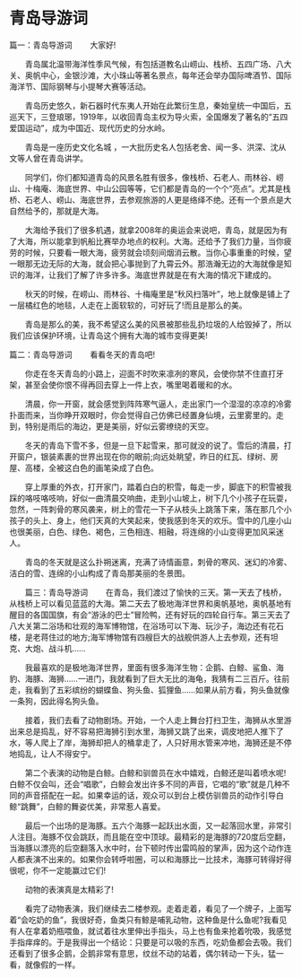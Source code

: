 # 青岛导游词
篇一：青岛导游词
　　大家好!

　　青岛属北温带海洋性季风气候，有包括道教名山崂山、栈桥、五四广场、八大关、奥帆中心，金银沙滩，大小珠山等著名景点，每年还会举办国际啤酒节、国际海洋节、国际钢琴与小提琴大赛等活动。

　　青岛历史悠久，新石器时代东夷人开始在此繁衍生息，秦始皇统一中国后，五巡天下，三登琅琊，1919年，以收回青岛主权为导火索，全国爆发了著名的“五四爱国运动”，成为中国近、现代历史的分水岭。

　　青岛是一座历史文化名城 ，一大批历史名人包括老舍、闻一多、洪深、沈从文等人曾在青岛讲学。

　　同学们，你们都知道青岛的风景名胜有很多，像栈桥、石老人、雨林谷、崂山、十梅庵、海底世界、中山公园等等，它们都是青岛的一个个“亮点”。尤其是栈桥、石老人、崂山、海底世界，去参观旅游的人更是络绎不绝。还有一个景点是大自然给予的，那就是大海。

　　大海给予我们了很多机遇，就拿2008年的奥运会来说吧，青岛，就是因为有了大海，所以能拿到帆船比赛举办地点的权利。大海。还给予了我们力量，当你疲劳的时候，只要看一眼大海，疲劳就会顷刻间烟消云散。当你心事重重的时候，望一眼那无边无际的大海，就会把心事抛到了九霄云外。那浩瀚无边的大海就像是知识的海洋，让我们了解了许多许多。海底世界就是在有大海的情况下建成的。

　　秋天的时候，在崂山、雨林谷、十梅庵里是“秋风扫落叶”，地上就像是铺上了一层橘红色的地毯，人走在上面软软的，可好玩了!而且是那么的美。

　　青岛是那么的美，我不希望这么美的风景被那些乱扔垃圾的人给毁掉了，所以我们应该保护环境，让青岛这个拥有大海的城市变得更美!


篇二：青岛导游词
　　看看冬天的青岛吧!

　　你走在冬天青岛的小路上，迎面不时吹来凛冽的寒风，会使你禁不住直打牙架，甚至会使你恨不得再回去穿上一件上衣，嘴里喝着暖和的水。

　　清晨，你一开窗，就会感觉到阵阵寒气逼人，走出家门一个湿湿的凉凉的冷雾扑面而来，当你睁开双眼时，你会觉得自己仿佛已经置身仙境，云里雾里的。走到，特别是雨后的海边，更是美丽，好似云雾缭绕的天空。

　　冬天的青岛下雪不多，但是一旦下起雪来，那可就没的说了。雪后的清晨，打开窗户，银装素裹的世界出现在你的眼前;向远处眺望，昨日的红瓦、绿树、房屋、高楼，全被这白色的画笔染成了白色。

　　穿上厚重的外衣，打开家门，踏着白白的积雪，每走一步，脚底下的积雪被我踩的咯吱咯吱响，好似一曲清晨交响曲，走到小山坡上，树下几个小孩子在玩耍，忽然，一阵刺骨的寒风袭来，树上的雪花一下子从枝头上跳落下来，落在那几个小孩子的头上、身上，他们天真的大笑起来，使我感到冬天的欢乐。雪中的几座小山也很美丽，白色、绿色、褐色，三色相连、相融，将连绵的小山变得更加风采迷人。

　　青岛的冬天就是这么扑朔迷离，充满了诗情画意，刺骨的寒风、迷幻的冷雾、洁白的雪、连绵的小山构成了青岛那美丽的冬景图。

　　篇三：青岛导游词
　　在青岛，我们渡过了愉快的三天。第一天去了栈桥，从栈桥上可以看见蓝蓝的大海。第二天去了极地海洋世界和奥帆基地，奥帆基地有醒目的各国国旗，有会“游泳的巴士”冒险鸭，还有好玩的四轮自行车。第三天去了八大关第二浴场和壮观的海军博物馆，在浴场可以下海、玩沙子，海边还有花石楼，是老蒋住过的地方;海军博物馆有四艘巨大的战舰供游人上去参观，还有坦克、大炮、战斗机……

　　我最喜欢的是极地海洋世界，里面有很多海洋生物：企鹅、白鲸、鲨鱼、海豹、海豚、海狮……一进门，我就看到了巨大无比的海龟，我猜有二三百斤。往前走，我看到了五彩缤纷的蝴蝶鱼、狗头鱼、狐狸鱼……如果从前方看，狗头鱼就像一条狗，因此得名狗头鱼。

　　接着，我们去看了动物剧场。开始，一个人走上舞台打扫卫生，海狮从水里游出来总是捣乱，好不容易把海狮引到水里，海狮又跳了出来，调皮地把人推下了水，等人爬上了岸，海狮却把人的桶拿走了，人只好用水管来冲地，海狮还是不停地捣乱，让人不得安宁。

　　第二个表演的动物是白鲸。白鲸和驯兽员在水中嬉戏，白鲸还是叫着喷水呢!白鲸不仅会叫，还会“唱歌”，白鲸会发出许多不同的声音，它唱的“歌”就是几种不同的声音搭配在一起。如果幸运的话，观众可以到台上模仿驯兽员的动作引导白鲸“跳舞”，白鲸的舞姿优美，非常惹人喜爱。

　　最后一个出场的是海豚。五六个海豚一起跃出水面，又一起落回水里，非常引人注目。海豚不仅会跳跃，而且能在空中顶球。最精彩的是海豚的720度后空翻，当海豚以漂亮的后空翻落入水中时，台下顿时传出雷鸣般的掌声，因为这个动作连人都表演不出来的。如果你会转呼啦圈，可以和海豚比一比技术，海豚可转得好得很呢，你不一定能赢过它们!

　　动物的表演真是太精彩了!

　　看完了动物表演，我们继续去二楼参观。走着走着，看见了一个牌子，上面写着“会吃奶的鱼”，我很好奇，鱼类只有鲸是哺乳动物，这种鱼是什么鱼呢?我看见有人在拿着奶瓶喂鱼，就试着往水里伸出手指头，马上也有鱼来抢着吮吸，我感觉手指痒痒的。于是我得出一个结论：只要是可以吸的东西，吃奶鱼都会去吸。我们还看到了很多企鹅，企鹅非常有意思，纹丝不动的站着，偶尔转动一下头，猛一看，就像假的一样。